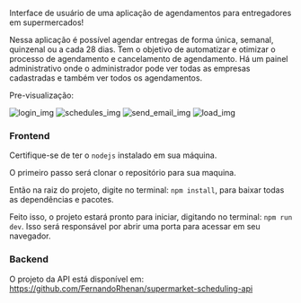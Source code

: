 Interface de usuário de uma aplicação de agendamentos para entregadores em supermercados!

Nessa aplicação é possível agendar entregas de forma única, semanal, quinzenal ou a cada 28 dias.
Tem o objetivo de automatizar e otimizar o processo de agendamento e cancelamento de agendamento.
Há um painel administrativo onde o administrador pode ver todas as empresas cadastradas e também ver todos os agendamentos.

Pre-visualização:

<img src="https://github.com/FernandoRhenan/supermarket-scheduling-api/assets/101434984/16757043-671e-4b08-9d77-fb9edd1e90f6" alt="login_img">
<img src="https://github.com/FernandoRhenan/supermarket-scheduling-api/assets/101434984/57ade563-891b-4786-aed1-759687f90f9b" alt="schedules_img">
<img src="https://github.com/FernandoRhenan/supermarket-scheduling-api/assets/101434984/6bfdc011-7aaf-4d64-8883-67999436ecbe" alt="send_email_img">
<img src="https://github.com/FernandoRhenan/supermarket-scheduling-api/assets/101434984/43695e13-0fce-4d9b-9c1d-1680764b7c3b" alt="load_img">

### Frontend
Certifique-se de ter o `nodejs` instalado em sua máquina.

O primeiro passo será clonar o repositório para sua maquina.

Então na raiz do projeto, digite no terminal: `npm install`, para baixar todas as dependências e pacotes.

Feito isso, o projeto estará pronto para iniciar, digitando no terminal: `npm run dev`. Isso será responsável por abrir uma porta para acessar em seu navegador.

### Backend
O projeto da API está disponível em: https://github.com/FernandoRhenan/supermarket-scheduling-api
